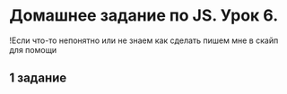# Домашнее задание по JS. Урок 6.

!Если что-то непонятно или не знаем как сделать пишем мне в скайп для помощи

## 1 задание

